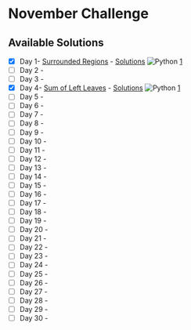 # November Challenge

## Available Solutions
- [x] Day 1- [Surrounded Regions](https://leetcode.com/problems/surrounded-regions/) - [Solutions](./day-1/readme.md) ![Python](https://img.shields.io/badge/Python-1-yellow?style=social&logo=python)  [1](./day-1/solution1.py) 
- [ ] Day 2 -
- [ ] Day 3 -
- [x] Day 4- [Sum of Left Leaves](https://leetcode.com/problems/sum-of-left-leaves/) - [Solutions](./day-4/readme.md) ![Python](https://img.shields.io/badge/Python-1-yellow?style=social&logo=python)  [1](./day-4/solution1.py) 
- [ ] Day 5 -
- [ ] Day 6 -
- [ ] Day 7 -
- [ ] Day 8 -
- [ ] Day 9 -
- [ ] Day 10 -
- [ ] Day 11 -
- [ ] Day 12 -
- [ ] Day 13 -
- [ ] Day 14 -
- [ ] Day 15 -
- [ ] Day 16 -
- [ ] Day 17 -
- [ ] Day 18 -
- [ ] Day 19 -
- [ ] Day 20 -
- [ ] Day 21 -
- [ ] Day 22 -
- [ ] Day 23 -
- [ ] Day 24 -
- [ ] Day 25 -
- [ ] Day 26 -
- [ ] Day 27 -
- [ ] Day 28 -
- [ ] Day 29 -
- [ ] Day 30 -
